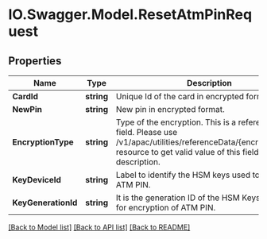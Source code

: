 # IO.Swagger.Model.ResetAtmPinRequest
## Properties

Name | Type | Description | Notes
------------ | ------------- | ------------- | -------------
**CardId** | **string** | Unique Id of the card in encrypted format. | 
**NewPin** | **string** | New pin in encrypted format. | 
**EncryptionType** | **string** | Type of the encryption. This is a reference data field. Please use /v1/apac/utilities/referenceData/{encryptionType} resource to get valid value of this field with description. | [optional] 
**KeyDeviceId** | **string** | Label to identify the HSM keys used to encrypt ATM PIN. | [optional] 
**KeyGenerationId** | **string** | It is the generation ID of the HSM Keys referred for encryption of ATM PIN. | [optional] 

[[Back to Model list]](../README.md#documentation-for-models) [[Back to API list]](../README.md#documentation-for-api-endpoints) [[Back to README]](../README.md)

